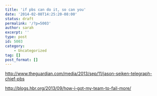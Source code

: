 ```yaml
---
title: 'if pbs can do it, so can you'
date: '2014-02-08T14:25:20-08:00'
status: draft
permalink: '/?p=5003'
author: sarah
excerpt: ''
type: post
id: 5003
category:
    - Uncategorized
tag: []
post_format: []
---
```

http://www.theguardian.com/media/2013/sep/11/jason-seiken-telegraph-chief-pbs

http://blogs.hbr.org/2013/09/how-i-got-my-team-to-fail-more/